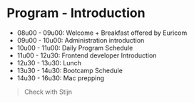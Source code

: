 # Program - Introduction

* 08u00 - 09u00: Welcome + Breakfast offered by Euricom
* 09u00 - 10u00: Administration introduction
* 10u00 - 11u00: Daily Program Schedule
* 11u00 - 12u30: Frontend developer Introduction
* 12u30 - 13u30: Lunch
* 13u30 - 14u30: Bootcamp Schedule
* 14u30 - 16u30: Mac prepping

> Check with Stijn
